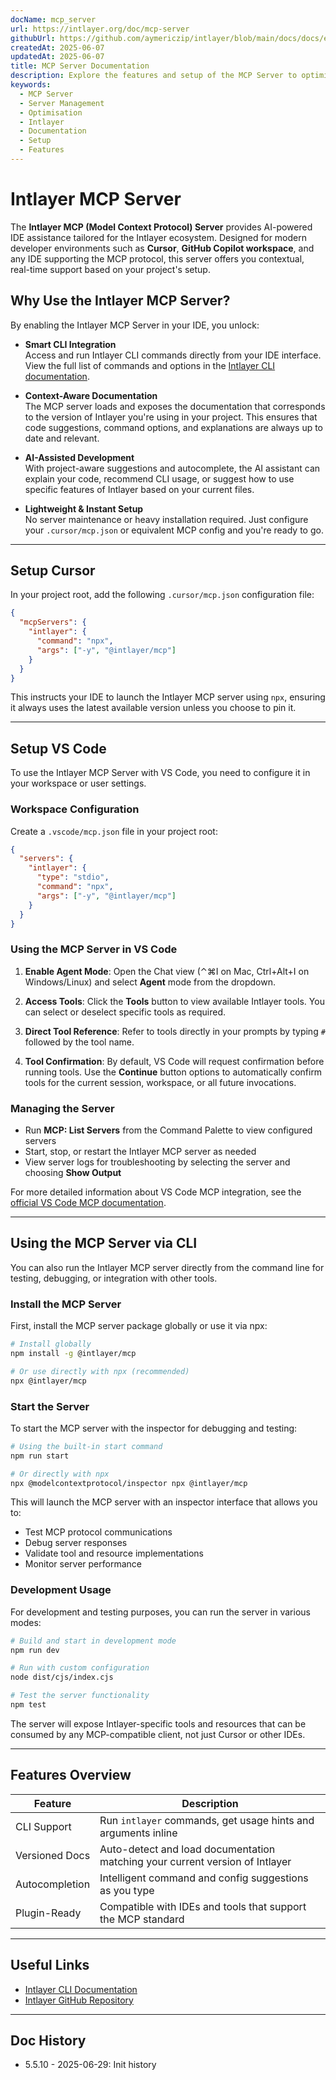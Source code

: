 ```yaml
---
docName: mcp_server
url: https://intlayer.org/doc/mcp-server
githubUrl: https://github.com/aymericzip/intlayer/blob/main/docs/docs/en-GB/mcp_server.md
createdAt: 2025-06-07
updatedAt: 2025-06-07
title: MCP Server Documentation
description: Explore the features and setup of the MCP Server to optimise your server management and operations.
keywords:
  - MCP Server
  - Server Management
  - Optimisation
  - Intlayer
  - Documentation
  - Setup
  - Features
---
```


# Intlayer MCP Server

The **Intlayer MCP (Model Context Protocol) Server** provides AI-powered IDE assistance tailored for the Intlayer ecosystem. Designed for modern developer environments such as **Cursor**, **GitHub Copilot workspace**, and any IDE supporting the MCP protocol, this server offers you contextual, real-time support based on your project's setup.

## Why Use the Intlayer MCP Server?

By enabling the Intlayer MCP Server in your IDE, you unlock:

- **Smart CLI Integration**  
  Access and run Intlayer CLI commands directly from your IDE interface. View the full list of commands and options in the [Intlayer CLI documentation](https://github.com/aymericzip/intlayer/blob/main/docs/docs/en-GB/intlayer_cli.md).

- **Context-Aware Documentation**  
  The MCP server loads and exposes the documentation that corresponds to the version of Intlayer you're using in your project. This ensures that code suggestions, command options, and explanations are always up to date and relevant.

- **AI-Assisted Development**  
  With project-aware suggestions and autocomplete, the AI assistant can explain your code, recommend CLI usage, or suggest how to use specific features of Intlayer based on your current files.

- **Lightweight & Instant Setup**  
  No server maintenance or heavy installation required. Just configure your `.cursor/mcp.json` or equivalent MCP config and you're ready to go.

---

## Setup Cursor

In your project root, add the following `.cursor/mcp.json` configuration file:

```json
{
  "mcpServers": {
    "intlayer": {
      "command": "npx",
      "args": ["-y", "@intlayer/mcp"]
    }
  }
}
```

This instructs your IDE to launch the Intlayer MCP server using `npx`, ensuring it always uses the latest available version unless you choose to pin it.

---

## Setup VS Code

To use the Intlayer MCP Server with VS Code, you need to configure it in your workspace or user settings.

### Workspace Configuration

Create a `.vscode/mcp.json` file in your project root:

```json
{
  "servers": {
    "intlayer": {
      "type": "stdio",
      "command": "npx",
      "args": ["-y", "@intlayer/mcp"]
    }
  }
}
```

### Using the MCP Server in VS Code

1. **Enable Agent Mode**: Open the Chat view (⌃⌘I on Mac, Ctrl+Alt+I on Windows/Linux) and select **Agent** mode from the dropdown.

2. **Access Tools**: Click the **Tools** button to view available Intlayer tools. You can select or deselect specific tools as required.

3. **Direct Tool Reference**: Refer to tools directly in your prompts by typing `#` followed by the tool name.

4. **Tool Confirmation**: By default, VS Code will request confirmation before running tools. Use the **Continue** button options to automatically confirm tools for the current session, workspace, or all future invocations.

### Managing the Server

- Run **MCP: List Servers** from the Command Palette to view configured servers
- Start, stop, or restart the Intlayer MCP server as needed
- View server logs for troubleshooting by selecting the server and choosing **Show Output**

For more detailed information about VS Code MCP integration, see the [official VS Code MCP documentation](https://code.visualstudio.com/docs/copilot/chat/mcp-servers).

---

## Using the MCP Server via CLI

You can also run the Intlayer MCP server directly from the command line for testing, debugging, or integration with other tools.

### Install the MCP Server

First, install the MCP server package globally or use it via npx:

```bash
# Install globally
npm install -g @intlayer/mcp

# Or use directly with npx (recommended)
npx @intlayer/mcp
```

### Start the Server

To start the MCP server with the inspector for debugging and testing:

```bash
# Using the built-in start command
npm run start

# Or directly with npx
npx @modelcontextprotocol/inspector npx @intlayer/mcp
```

This will launch the MCP server with an inspector interface that allows you to:

- Test MCP protocol communications
- Debug server responses
- Validate tool and resource implementations
- Monitor server performance

### Development Usage

For development and testing purposes, you can run the server in various modes:

```bash
# Build and start in development mode
npm run dev

# Run with custom configuration
node dist/cjs/index.cjs

# Test the server functionality
npm test
```

The server will expose Intlayer-specific tools and resources that can be consumed by any MCP-compatible client, not just Cursor or other IDEs.

---

## Features Overview

| Feature        | Description                                                                  |
| -------------- | ---------------------------------------------------------------------------- |
| CLI Support    | Run `intlayer` commands, get usage hints and arguments inline                |
| Versioned Docs | Auto-detect and load documentation matching your current version of Intlayer |
| Autocompletion | Intelligent command and config suggestions as you type                       |
| Plugin-Ready   | Compatible with IDEs and tools that support the MCP standard                 |

---

## Useful Links

- [Intlayer CLI Documentation](https://github.com/aymericzip/intlayer/blob/main/docs/docs/en-GB/intlayer_cli.md)
- [Intlayer GitHub Repository](https://github.com/aymericzip/intlayer)

---

## Doc History

- 5.5.10 - 2025-06-29: Init history
